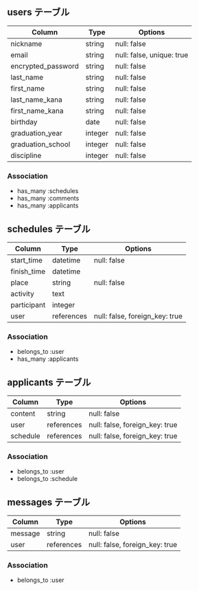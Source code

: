 ## users テーブル

| Column             | Type    | Options                   |
| ------------------ | ------- | ------------------------- |
| nickname           | string  | null: false               |
| email              | string  | null: false, unique: true |
| encrypted_password | string  | null: false               |
| last_name          | string  | null: false               |
| first_name         | string  | null: false               |
| last_name_kana     | string  | null: false               |
| first_name_kana    | string  | null: false               |
| birthday           | date    | null: false               |
| graduation_year    | integer | null: false               |
| graduation_school  | integer | null: false               |
| discipline         | integer | null: false               |

### Association
- has_many :schedules
- has_many :comments
- has_many :applicants



## schedules テーブル

| Column              | Type       | Options                        |
| ------------------- | ---------- | ------------------------------ |
| start_time          | datetime   | null: false                    |
| finish_time         | datetime   |                                |
| place               | string     | null: false                    |
| activity            | text       |                                |
| participant         | integer    |                                |
| user                | references | null: false, foreign_key: true |

### Association
- belongs_to :user
- has_many   :applicants



## applicants テーブル

| Column           | Type       | Options                        |
| ---------------- | ---------- | ------------------------------ |
| content          | string     | null: false                    |
| user             | references | null: false, foreign_key: true |
| schedule         | references | null: false, foreign_key: true |

### Association
- belongs_to  :user
- belongs_to  :schedule



##  messages テーブル

| Column           | Type       | Options                        |
| ---------------- | ---------- | ------------------------------ |
| message          | string     | null: false                    |
| user             | references | null: false, foreign_key: true |

### Association
- belongs_to :user
